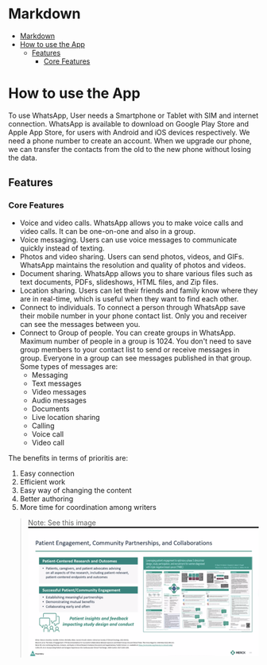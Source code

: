 # Markdown
- [Markdown](#markdown)
- [How to use the App](#how-to-use-the-app)
  - [Features](#features)
    - [Core Features](#core-features)

# How to use the App
 
To use WhatsApp, User  needs a Smartphone or Tablet with SIM and internet connection. WhatsApp is available to download on Google Play Store and Apple App Store, for users with Android and iOS devices respectively. We need a phone number to create an account. When we upgrade our phone, we can transfer the contacts from the old to the new phone without losing the data.
## Features
### Core Features
* Voice and video calls. WhatsApp allows you to make voice calls and video calls. It can be one-on-one and also in a group.
* Voice messaging. Users can use voice messages to communicate quickly instead of texting.
* Photos and video sharing. Users can send photos, videos, and GIFs. WhatsApp maintains the resolution and quality of photos and videos.
* Document sharing. WhatsApp allows you to share various files such as text documents, PDFs, slideshows, HTML files, and Zip files.
* Location sharing. Users can let their friends and family know where they are in real-time, which is useful when they want to find each other.
* Connect to individuals. To  connect a person through WhatsApp save their mobile number in your phone contact list. Only you and receiver can see the messages between you.
* Connect to Group of people. You can create groups in WhatsApp. Maximum number of people in  a group is 1024. You don't need to save group members to your contact list to send or receive messages in group. Everyone in a group can see messages published in that group. Some types of messages are:
  * Messaging
  * Text messages
  * Video messages
  * Audio messages
  * Documents
  * Live location sharing
  * Calling
  * Voice call
  * Video call

The benefits in terms of prioritis are:
1.  Easy connection
2.  Efficient work
3.  Easy way of changing the content
4.  Better authoring
5.  More time for coordination among writers

> Note: See this image
>  ![See me](Markdown_%20image.png)
> 
